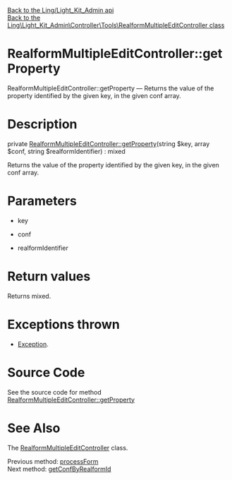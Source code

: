 [Back to the Ling/Light_Kit_Admin api](https://github.com/lingtalfi/Light_Kit_Admin/blob/master/doc/api/Ling/Light_Kit_Admin.md)<br>
[Back to the Ling\Light_Kit_Admin\Controller\Tools\RealformMultipleEditController class](https://github.com/lingtalfi/Light_Kit_Admin/blob/master/doc/api/Ling/Light_Kit_Admin/Controller/Tools/RealformMultipleEditController.md)


RealformMultipleEditController::getProperty
================



RealformMultipleEditController::getProperty — Returns the value of the property identified by the given key, in the given conf array.




Description
================


private [RealformMultipleEditController::getProperty](https://github.com/lingtalfi/Light_Kit_Admin/blob/master/doc/api/Ling/Light_Kit_Admin/Controller/Tools/RealformMultipleEditController/getProperty.md)(string $key, array $conf, string $realformIdentifier) : mixed




Returns the value of the property identified by the given key, in the given conf array.




Parameters
================


- key

    

- conf

    

- realformIdentifier

    


Return values
================

Returns mixed.


Exceptions thrown
================

- [Exception](http://php.net/manual/en/class.exception.php).&nbsp;







Source Code
===========
See the source code for method [RealformMultipleEditController::getProperty](https://github.com/lingtalfi/Light_Kit_Admin/blob/master/Controller/Tools/RealformMultipleEditController.php#L571-L578)


See Also
================

The [RealformMultipleEditController](https://github.com/lingtalfi/Light_Kit_Admin/blob/master/doc/api/Ling/Light_Kit_Admin/Controller/Tools/RealformMultipleEditController.md) class.

Previous method: [processForm](https://github.com/lingtalfi/Light_Kit_Admin/blob/master/doc/api/Ling/Light_Kit_Admin/Controller/Tools/RealformMultipleEditController/processForm.md)<br>Next method: [getConfByRealformId](https://github.com/lingtalfi/Light_Kit_Admin/blob/master/doc/api/Ling/Light_Kit_Admin/Controller/Tools/RealformMultipleEditController/getConfByRealformId.md)<br>

